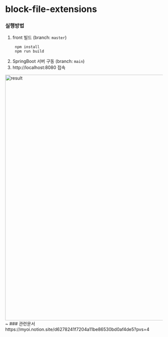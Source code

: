 # block-file-extensions


### 실행방법
1. front 빌드 (branch: `master`)
   ```
    npm install
    npm run build
   ```
2. SpringBoot 서버 구동 (branch: `main`) 
3. http://localhost:8080 접속

<img width="786" alt="result" src="https://github.com/imyoi/block-file-extensions/assets/104837715/3b0a4cf4-c589-4599-853c-bcf07610347d">
~
### 관련문서
https://myoi.notion.site/d6278241f7204a11be86530bd0af4de5?pvs=4
